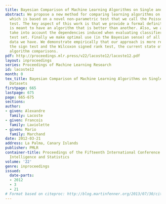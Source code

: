 ```yaml
---
title: Bayesian Comparison of Machine Learning Algorithms on Single and Multiple Datasets
abstract: We propose a new method for comparing learning algorithms on multiple tasks
  which is based on a novel non-parametric test that we call the Poisson binomial
  test. The key aspect of this work is that we provide a formal definition for what
  is meant to have an algorithm that is better than another. Also, we are able to
  take into account the dependencies induced when evaluating classifiers on the same
  test set. Finally we make optimal use (in the Bayesian sense) of all the testing
  data we have. We demonstrate empirically that our approach is more reliable than
  the sign test and the Wilcoxon signed rank test, the current state of the art for
  algorithm comparisons.
pdf: http://proceedings.mlr.press/v22/lacoste12/lacoste12.pdf
layout: inproceedings
series: Proceedings of Machine Learning Research
id: lacoste12
month: 0
tex_title: Bayesian Comparison of Machine Learning Algorithms on Single and Multiple
  Datasets
firstpage: 665
lastpage: 675
page: 665-675
sections: 
author:
- given: Alexandre
  family: Lacoste
- given: Francois
  family: Laviolette
- given: Mario
  family: Marchand
date: 2012-03-21
address: La Palma, Canary Islands
publisher: PMLR
container-title: Proceedings of the Fifteenth International Conference on Artificial
  Intelligence and Statistics
volume: '22'
genre: inproceedings
issued:
  date-parts:
  - 2012
  - 3
  - 21
# Format based on citeproc: http://blog.martinfenner.org/2013/07/30/citeproc-yaml-for-bibliographies/
---
```

